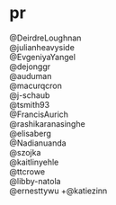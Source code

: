 # pr

@DeirdreLoughnan  
@julianheavyside  
@EvgeniyaYangel  
@dejonggr  
@auduman  
@macurqcron  
@j-schaub  
@tsmith93  
@FrancisAurich  
@rashikaranasinghe  
@elisaberg  
@Nadianuanda  
@szojka  
@kaitlinyehle  
@ttcrowe  
@libby-natola  
@ernesttywu
+@katiezinn
